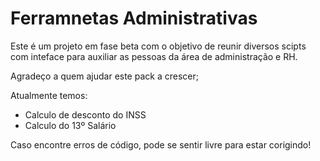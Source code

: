 # Ferramnetas Administrativas


Este é um projeto em fase beta com o objetivo de reunir diversos scipts com inteface para auxiliar as pessoas da área de administração e RH.


Agradeço a quem ajudar este pack a crescer;


Atualmente temos: 
  - Calculo de desconto do INSS
  - Calculo do 13º Salário 


Caso encontre erros de código, pode se sentir livre para estar corigindo!
